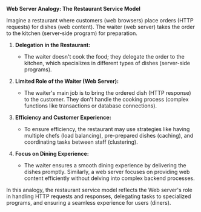 **Web Server Analogy: The Restaurant Service Model**

Imagine a restaurant where customers (web browsers) place orders (HTTP requests) for dishes (web content). The waiter (web server) takes the order to the kitchen (server-side program) for preparation.

1. **Delegation in the Restaurant:**
   - The waiter doesn't cook the food; they delegate the order to the kitchen, which specializes in different types of dishes (server-side programs).

2. **Limited Role of the Waiter (Web Server):**
   - The waiter's main job is to bring the ordered dish (HTTP response) to the customer. They don't handle the cooking process (complex functions like transactions or database connections).

3. **Efficiency and Customer Experience:**
   - To ensure efficiency, the restaurant may use strategies like having multiple chefs (load balancing), pre-prepared dishes (caching), and coordinating tasks between staff (clustering).

4. **Focus on Dining Experience:**
   - The waiter ensures a smooth dining experience by delivering the dishes promptly. Similarly, a web server focuses on providing web content efficiently without delving into complex backend processes.

In this analogy, the restaurant service model reflects the Web server's role in handling HTTP requests and responses, delegating tasks to specialized programs, and ensuring a seamless experience for users (diners).
